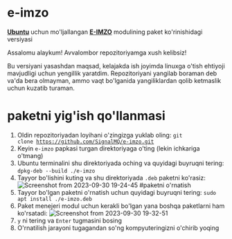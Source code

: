 # e-imzo
<b><a href="https://ubuntu.com/">Ubuntu</a></b> uchun mo'ljallangan <b><a href="https://e-imzo.uz/">E-IMZO</a></b> modulining paket ko'rinishidagi versiyasi

Assalomu alaykum! Avvalombor repozitoriyamga xush kelibsiz!

Bu versiyani yasashdan maqsad, kelajakda ish joyimda linuxga o'tish ehtiyoji mavjudligi uchun yengillik yaratdim.
Repozitoriyani yangilab boraman deb va'da bera olmayman, ammo vaqt bo'lganida yangiliklardan qolib ketmaslik uchun kuzatib turaman.

# paketni yig'ish qo'llanmasi
1) Oldin repozitoriyadan loyihani o'zingizga yuklab oling: <code>git clone https://github.com/SignalMQ/e-imzo.git</code>
2) Keyin <code>e-imzo</code> papkasi turgan direktoriyaga o'ting (lekin ichkariga o'tmang)
3) Ubuntu terminalini shu direktoriyada oching va quyidagi buyruqni tering: <code>dpkg-deb --build ./e-imzo</code>
4) Tayyor bo'lishini kuting va shu direktoriyada <code>.deb</code> paketni ko'rasiz:
![Screenshot from 2023-09-30 19-24-45](https://github.com/SignalMQ/e-imzo/assets/77734001/51d381c9-3349-4b10-b926-4fe446a69e8a)
#paketni o'rnatish
1) Tayyor bo'lgan paketni o'rnatish uchun quyidagi buyruqni tering: <code>sudo apt install ./e-imzo.deb</code>
2) Paket menejeri modul uchun kerakli bo'lgan yana boshqa paketlarni ham ko'rsatadi:
![Screenshot from 2023-09-30 19-32-51](https://github.com/SignalMQ/e-imzo/assets/77734001/c26e2c1f-20d4-4b48-89a8-ba603fa7c878)
3) <code>y</code> ni tering va <code>Enter</code> tugmasini bosing
4) O'rnatilish jarayoni tugagandan so'ng kompyuteringizni o'chirib yoqing
